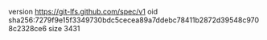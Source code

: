 version https://git-lfs.github.com/spec/v1
oid sha256:7279f9e15f3349730bdc5cecea89a7ddebc78411b2872d39548c9708c2328ce6
size 3431
